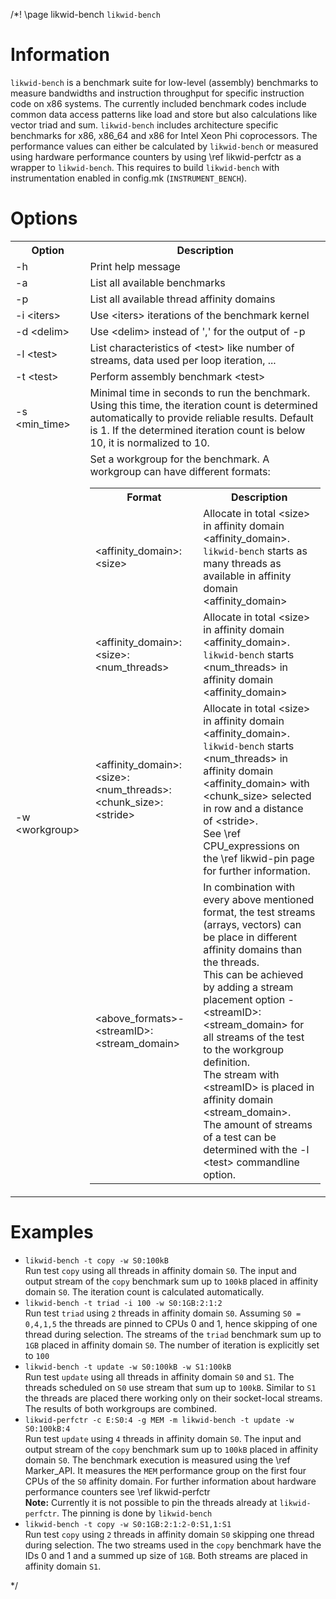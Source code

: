 /*! \page likwid-bench <CODE>likwid-bench</CODE>

<H1>Information</H1>
<CODE>likwid-bench</CODE> is a benchmark suite for low-level (assembly) benchmarks to measure bandwidths and instruction throughput for specific instruction code on x86 systems. The currently included benchmark codes include common data access patterns like load and store but also calculations like vector triad and sum.
<CODE>likwid-bench</CODE> includes architecture specific benchmarks for x86, x86_64 and x86 for Intel Xeon Phi coprocessors. The performance values can either be calculated by <CODE>likwid-bench</CODE> or measured using hardware performance counters by using \ref likwid-perfctr as a wrapper to <CODE>likwid-bench</CODE>. This requires to build <CODE>likwid-bench</CODE> with instrumentation enabled in config.mk (<CODE>INSTRUMENT_BENCH</CODE>).


<H1>Options</H1>
<TABLE>
<TR>
  <TH>Option</TH>
  <TH>Description</TH>
</TR>
<TR>
  <TD>-h</TD>
  <TD>Print help message</TD>
</TR>
<TR>
  <TD>-a</TD>
  <TD>List all available benchmarks</TD>
</TR>
<TR>
  <TD>-p</TD>
  <TD>List all available thread affinity domains</TD>
</TR>
<TR>
  <TD>-i &lt;iters&gt;</TD>
  <TD>Use &lt;iters&gt; iterations of the benchmark kernel</TD>
</TR>
<TR>
  <TD>-d &lt;delim&gt;</TD>
  <TD>Use &lt;delim&gt; instead of ',' for the output of -p</TD>
</TR>
<TR>
  <TD>-l &lt;test&gt;</TD>
  <TD>List characteristics of &lt;test&gt; like number of streams, data used per loop iteration, ...</TD>
</TR>
<TR>
  <TD>-t &lt;test&gt;</TD>
  <TD>Perform assembly benchmark &lt;test&gt;</TD>
</TR>
<TR>
  <TD>-s &lt;min_time&gt;</TD>
  <TD>Minimal time in seconds to run the benchmark.<BR>Using this time, the iteration count is determined automatically to provide reliable results. Default is 1. If the determined iteration count is below 10, it is normalized to 10.</TD>
</TR>
<TR>
  <TD>-w &lt;workgroup&gt;</TD>
  <TD>Set a workgroup for the benchmark. A workgroup can have different formats:<BR>
  <TABLE>
    <TR>
      <TH>Format</TH>
      <TH>Description</TH>
    </TR>
    <TR>
      <TD>&lt;affinity_domain&gt;:&lt;size&gt;</TD>
      <TD>Allocate in total &lt;size&gt; in affinity domain &lt;affinity_domain&gt;.<BR><CODE>likwid-bench</CODE> starts as many threads as available in affinity domain &lt;affinity_domain&gt;</TD>
    </TR>
    <TR>
      <TD>&lt;affinity_domain&gt;:&lt;size&gt;:&lt;num_threads&gt;</TD>
      <TD>Allocate in total &lt;size&gt; in affinity domain &lt;affinity_domain&gt;.<BR><CODE>likwid-bench</CODE> starts &lt;num_threads&gt; in affinity domain &lt;affinity_domain&gt;</TD>
    </TR>
    <TR>
      <TD>&lt;affinity_domain&gt;:&lt;size&gt;:&lt;num_threads&gt;:&lt;chunk_size&gt;:&lt;stride&gt;</TD>
      <TD>Allocate in total &lt;size&gt; in affinity domain &lt;affinity_domain&gt;.<BR><CODE>likwid-bench</CODE> starts &lt;num_threads&gt; in affinity domain &lt;affinity_domain&gt; with &lt;chunk_size&gt; selected in row and a distance of &lt;stride&gt;.<BR>See \ref CPU_expressions on the \ref likwid-pin page for further information.</TD>
    </TR>
    <TR>
      <TD>&lt;above_formats&gt;-&lt;streamID&gt;:&lt;stream_domain&gt;</TD>
      <TD>In combination with every above mentioned format, the test streams (arrays, vectors) can be place in different affinity domains than the threads.<BR>This can be achieved by adding a stream placement option -&lt;streamID&gt;:&lt;stream_domain&gt; for all streams of the test to the workgroup definition.<BR>The stream with &lt;streamID&gt; is placed in affinity domain &lt;stream_domain&gt;.<BR>The amount of streams of a test can be determined with the -l &lt;test&gt; commandline option.</TD>
    </TR>
  </TD>
  </TABLE>
</TR>
</TABLE>


<H1>Examples</H1>
<UL>
<LI><CODE>likwid-bench -t copy -w S0:100kB</CODE><BR>
Run test <CODE>copy</CODE> using all threads in affinity domain <CODE>S0</CODE>. The input and output stream of the <CODE>copy</CODE> benchmark sum up to <CODE>100kB</CODE> placed in affinity domain <CODE>S0</CODE>. The iteration count is calculated automatically.
</LI>
<LI><CODE>likwid-bench -t triad -i 100 -w S0:1GB:2:1:2</CODE><BR>
Run test <CODE>triad</CODE> using <CODE>2</CODE> threads in affinity domain <CODE>S0</CODE>. Assuming <CODE>S0 = 0,4,1,5</CODE> the threads are pinned to CPUs 0 and 1, hence skipping of one thread during selection. The streams of the <CODE>triad</CODE> benchmark sum up to <CODE>1GB</CODE> placed in affinity domain <CODE>S0</CODE>. The number of iteration is explicitly set to <CODE>100</CODE>
</LI>
<LI><CODE>likwid-bench -t update -w S0:100kB -w S1:100kB</CODE><BR>
Run test <CODE>update</CODE> using all threads in affinity domain <CODE>S0</CODE> and <CODE>S1</CODE>. The threads scheduled on <CODE>S0</CODE> use stream that sum up to <CODE>100kB</CODE>. Similar to <CODE>S1</CODE> the threads are placed there working only on their socket-local streams. The results of both workgroups are combined.
</LI>
<LI><CODE>likwid-perfctr -c E:S0:4 -g MEM -m likwid-bench -t update -w S0:100kB:4</CODE><BR>
Run test <CODE>update</CODE> using <CODE>4</CODE> threads in affinity domain <CODE>S0</CODE>. The input and output stream of the <CODE>copy</CODE> benchmark sum up to <CODE>100kB</CODE> placed in affinity domain <CODE>S0</CODE>. The benchmark execution is measured using the \ref Marker_API. It measures the <CODE>MEM</CODE> performance group on the first four CPUs of the <CODE>S0</CODE> affinity domain. For further information about hardware performance counters see \ref likwid-perfctr<BR><B>Note:</B> Currently it is not possible to pin the threads already at <CODE>likwid-perfctr</CODE>. The pinning is done by <CODE>likwid-bench</CODE>
</LI>
<LI><CODE>likwid-bench -t copy -w S0:1GB:2:1:2-0:S1,1:S1</CODE><BR>
Run test <CODE>copy</CODE> using <CODE>2</CODE> threads in affinity domain <CODE>S0</CODE> skipping one thread during selection. The two streams used in the <CODE>copy</CODE> benchmark have the IDs 0 and 1 and a summed up size of <CODE>1GB</CODE>. Both streams are placed in affinity domain <CODE>S1</CODE>.
</LI>
</UL>



*/
